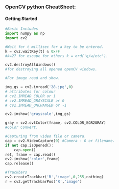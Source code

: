 ### OpenCV python CheatSheet:
#### Getting Started
```py
#Basic Includes
import numpy as np
import cv2
```
```py
#Wait for t millisec for a key to be entered.
k = cv2.waitKey(t) & 0xFF
#k=27 for escape for others k = ord('q/w/etc').
```
```py
cv2.destroyAllWindows()
#for destroying all opened openCV windows.
```
```py
#For image read and show.

img_gs = cv2.imread('28.jpg',0)
# attributes for colour
# cv2.IMREAD_COLOR or 1
# cv2.IMREAD_GRAYSCALE or 0
# cv2.IMREAD_UNCHANGED or -1

cv2.imshow('grayscale',img_gs)

gray = cv2.cvtColor(frame, cv2.COLOR_BGR2GRAY)
#Color Convert.
```
```py
#Capturing from video file or camera.
cap = cv2.VideoCapture(0) #Camera - 0 or filename.
if not cap.isOpened():
    cap.open()
ret, frame = cap.read()
cv2.imshow('color',frame)
cap.release()
```
```py
#Trackbars
cv2.createTrackbar('R','image',0,255,nothing)
r = cv2.getTrackbarPos('R','image')
```
```py

```
```py

```
```py

```
